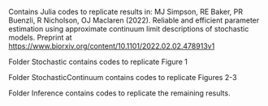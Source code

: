 Contains Julia codes to replicate results in:
MJ Simpson, RE Baker, PR Buenzli, R Nicholson, OJ Maclaren (2022). Reliable and efficient parameter estimation using approximate continuum limit descriptions of stochastic models. Preprint at https://www.biorxiv.org/content/10.1101/2022.02.02.478913v1

Folder Stochastic contains codes to replicate Figure 1

Folder StochasticContinuum contains codes to replicate Figures 2-3

Folder Inference contains codes to replicate the remaining results.
